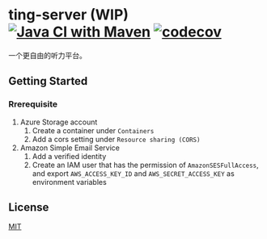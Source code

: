 # ting-server (WIP) [![Java CI with Maven](https://github.com/Frederick-S/ting-server/actions/workflows/build.yml/badge.svg?branch=main)](https://github.com/Frederick-S/ting-server/actions/workflows/build.yml) [![codecov](https://codecov.io/gh/Frederick-S/ting-server/branch/main/graph/badge.svg?token=2ZS54PB3DB)](https://codecov.io/gh/Frederick-S/ting-server)
一个更自由的听力平台。

## Getting Started
### Rrerequisite
1. Azure Storage account
    1. Create a container under `Containers`
    2. Add a cors setting under `Resource sharing (CORS)`
2. Amazon Simple Email Service
    1. Add a verified identity
    2. Create an IAM user that has the permission of `AmazonSESFullAccess`, and export `AWS_ACCESS_KEY_ID` and `AWS_SECRET_ACCESS_KEY` as environment variables

## License
[MIT](LICENSE)
